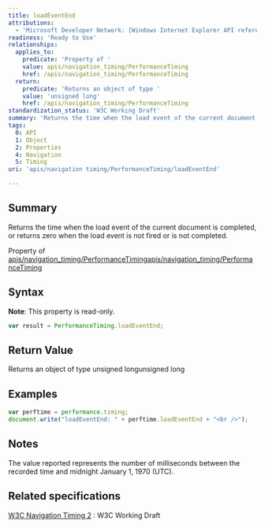 ```yaml
---
title: loadEventEnd
attributions:
  - 'Microsoft Developer Network: [Windows Internet Explorer API reference Article](http://msdn.microsoft.com/en-us/library/ie/hh828809%28v=vs.85%29.aspx)'
readiness: 'Ready to Use'
relationships:
  applies_to:
    predicate: 'Property of '
    value: apis/navigation_timing/PerformanceTiming
    href: /apis/navigation_timing/PerformanceTiming
  return:
    predicate: 'Returns an object of type '
    value: 'unsigned long'
    href: /apis/navigation_timing/PerformanceTiming
standardization_status: 'W3C Working Draft'
summary: 'Returns the time when the load event of the current document is completed, or returns zero when the load event is not fired or is not completed.'
tags:
  0: API
  1: Object
  2: Properties
  4: Navigation
  5: Timing
uri: 'apis/navigation timing/PerformanceTiming/loadEventEnd'

---
```

## Summary

Returns the time when the load event of the current document is completed, or returns zero when the load event is not fired or is not completed.

Property of [apis/navigation\_timing/PerformanceTiming](/apis/navigation_timing/PerformanceTiming)[apis/navigation\_timing/PerformanceTiming](/apis/navigation_timing/PerformanceTiming)

## Syntax

**Note**: This property is read-only.

``` js
var result = PerformanceTiming.loadEventEnd;
```

## Return Value

Returns an object of type unsigned longunsigned long

## Examples

``` js
var perftime = performance.timing;
document.write("loadEventEnd: " + perftime.loadEventEnd + "<br />");
```

## Notes

The value reported represents the number of milliseconds between the recorded time and midnight January 1, 1970 (UTC).

## Related specifications

[W3C Navigation Timing 2](http://www.w3.org/TR/navigation-timing-2/)
:   W3C Working Draft
